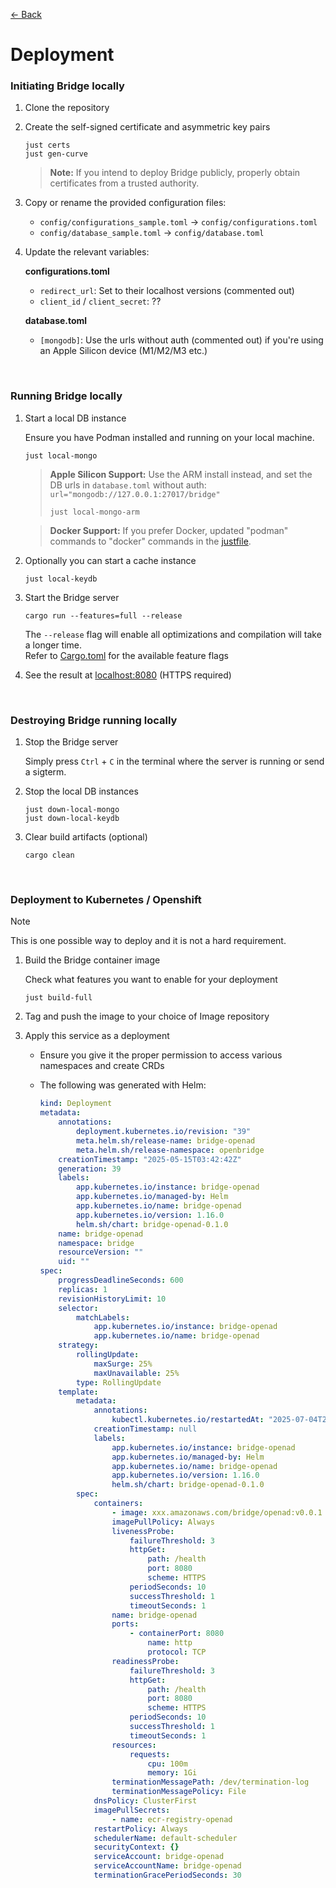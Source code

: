 [&#8592; Back](../#bridge)

# Deployment

### Initiating Bridge locally

1.  Clone the repository
2.  Create the self-signed certificate and asymmetric key pairs

    ```shell
    just certs
    just gen-curve
    ```

    > **Note:** If you intend to deploy Bridge publicly, properly obtain certificates from a trusted authority.

3.  Copy or rename the provided configuration files:

    -   `config/configurations_sample.toml` &#8594; `config/configurations.toml`
    -   `config/database_sample.toml` &#8594; `config/database.toml`

4.  Update the relevant variables:

    **configurations.toml**

    -   `redirect_url`: Set to their localhost versions (commented out)
    -   `client_id` / `client_secret`: ??

    **database.toml**

    -   `[mongodb]`: Use the urls without auth (commented out) if you're using an Apple Silicon device (M1/M2/M3 etc.)

<br>

### Running Bridge locally

1.  Start a local DB instance

    Ensure you have Podman installed and running on your local machine.

    ```shell
    just local-mongo
    ```

    > **Apple Silicon Support:** Use the ARM install instead, and set the DB urls in `database.toml` without auth: `url="mongodb://127.0.0.1:27017/bridge"`
    >
    > ```
    > just local-mongo-arm
    > ```

    > **Docker Support:** If you prefer Docker, updated "podman" commands to "docker" commands in the [justfile](../justfile).

2.  Optionally you can start a cache instance

    ```shell
    just local-keydb
    ```

3.  Start the Bridge server

    ```shell
    cargo run --features=full --release
    ```

    The `--release` flag will enable all optimizations and compilation will take a longer time.  
    Refer to [Cargo.toml](../Cargo.toml) for the available feature flags

4.  See the result at [localhost:8080](https://localhost:8080) (HTTPS required)

<br>

### Destroying Bridge running locally

1.  Stop the Bridge server

    Simply press `Ctrl` + `C` in the terminal where the server is running or send a sigterm.

2.  Stop the local DB instances

    ```shell
    just down-local-mongo
    just down-local-keydb
    ```

3.  Clear build artifacts (optional)
    ```shell
    cargo clean
    ```

<br>

### Deployment to Kubernetes / Openshift

> [!NOTE]
> This is one possible way to deploy and it is not a hard requirement.

1.  Build the Bridge container image

    Check what features you want to enable for your deployment

    ```shell
    just build-full
    ```

2.  Tag and push the image to your choice of Image repository

3.  Apply this service as a deployment

    -   Ensure you give it the proper permission to access various namespaces and create CRDs
    -   The following was generated with Helm:

        ```yaml
        kind: Deployment
        metadata:
            annotations:
                deployment.kubernetes.io/revision: "39"
                meta.helm.sh/release-name: bridge-openad
                meta.helm.sh/release-namespace: openbridge
            creationTimestamp: "2025-05-15T03:42:42Z"
            generation: 39
            labels:
                app.kubernetes.io/instance: bridge-openad
                app.kubernetes.io/managed-by: Helm
                app.kubernetes.io/name: bridge-openad
                app.kubernetes.io/version: 1.16.0
                helm.sh/chart: bridge-openad-0.1.0
            name: bridge-openad
            namespace: bridge
            resourceVersion: ""
            uid: ""
        spec:
            progressDeadlineSeconds: 600
            replicas: 1
            revisionHistoryLimit: 10
            selector:
                matchLabels:
                    app.kubernetes.io/instance: bridge-openad
                    app.kubernetes.io/name: bridge-openad
            strategy:
                rollingUpdate:
                    maxSurge: 25%
                    maxUnavailable: 25%
                type: RollingUpdate
            template:
                metadata:
                    annotations:
                        kubectl.kubernetes.io/restartedAt: "2025-07-04T22:24:19-04:00"
                    creationTimestamp: null
                    labels:
                        app.kubernetes.io/instance: bridge-openad
                        app.kubernetes.io/managed-by: Helm
                        app.kubernetes.io/name: bridge-openad
                        app.kubernetes.io/version: 1.16.0
                        helm.sh/chart: bridge-openad-0.1.0
                spec:
                    containers:
                        - image: xxx.amazonaws.com/bridge/openad:v0.0.1
                        imagePullPolicy: Always
                        livenessProbe:
                            failureThreshold: 3
                            httpGet:
                                path: /health
                                port: 8080
                                scheme: HTTPS
                            periodSeconds: 10
                            successThreshold: 1
                            timeoutSeconds: 1
                        name: bridge-openad
                        ports:
                            - containerPort: 8080
                                name: http
                                protocol: TCP
                        readinessProbe:
                            failureThreshold: 3
                            httpGet:
                                path: /health
                                port: 8080
                                scheme: HTTPS
                            periodSeconds: 10
                            successThreshold: 1
                            timeoutSeconds: 1
                        resources:
                            requests:
                                cpu: 100m
                                memory: 1Gi
                        terminationMessagePath: /dev/termination-log
                        terminationMessagePolicy: File
                    dnsPolicy: ClusterFirst
                    imagePullSecrets:
                        - name: ecr-registry-openad
                    restartPolicy: Always
                    schedulerName: default-scheduler
                    securityContext: {}
                    serviceAccount: bridge-openad
                    serviceAccountName: bridge-openad
                    terminationGracePeriodSeconds: 30
        ```
